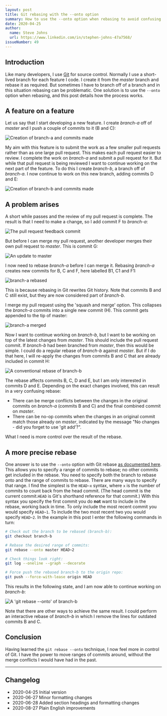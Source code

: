 ```yaml
---
layout: post
title: Git rebasing with the --onto option
summary: How to use the --onto option when rebasing to avoid confusing merge conflicts.
date: 2020-04-25
author:
  name: Steve Johns
  url: https://www.linkedin.com/in/stephen-johns-47a7568/
issueNumber: 49
---
```


## Introduction

Like many developers, I use [Git](https://git-scm.com/) for source control. Normally I use a short-lived branch for each feature I code. I create it from the _master_ branch and rebase it as required. But sometimes I have to branch off of a branch and in this situation rebasing can be problematic. One solution is to use the `--onto` option when rebasing, and this post details how the process works.

## A feature on a feature

Let us say that I start developing a new feature. I create _branch-a_ off of _master_ and I push a couple of commits to it (B and C):

![](/images/2020-04-25-rebasing-with-git-rebase-onto/initial-state-2x.png "Creation of branch-a and commits made")

My aim with this feature is to submit the work as a few smaller pull requests rather than as one large pull request. This makes each pull request easier to review. I complete the work on _branch-a_ and submit a pull request for it. But while that pull request is being reviewed I want to continue working on the next part of the feature. To do this I create _branch-b_, a branch off of _branch-a_. I now continue to work on this new branch, adding commits D and E:

![](/images/2020-04-25-rebasing-with-git-rebase-onto/sub-branch-2x.png "Creation of branch-b and commits made")

## A problem arises

A short while passes and the review of my pull request is complete. The result is that I need to make a change, so I add commit F to _branch-a_:

![](/images/2020-04-25-rebasing-with-git-rebase-onto/pr-change-2x.png "The pull request feedback commit")

But before I can merge my pull request, another developer merges their own pull request to _master_. This is commit G:

![](/images/2020-04-25-rebasing-with-git-rebase-onto/master-updated-2x.png "An update to master")

I now need to rebase _branch-a_ before I can merge it. Rebasing _branch-a_ creates new commits for B, C and F, here labelled B1, C1 and F1:

![](/images/2020-04-25-rebasing-with-git-rebase-onto/branch-a-rebased-2x.png "branch-a rebased")

This is because rebasing in Git rewrites Git history. Note that commits B and C still exist, but they are now considered part of _branch-b_.

I merge my pull request using the 'squash and merge' option. This collapses the _branch-a_ commits into a single new commit (H). This commit gets appended to the tip of master:

![](/images/2020-04-25-rebasing-with-git-rebase-onto/branch-a-merged-2x.png "branch-a merged")

Now I want to continue working on _branch-b_, but I want to be working on top of the latest changes from _master_. This should include the pull request commit. If _branch-b_ had been branched from _master_, then this would be simple. I could do a regular rebase of _branch-b_ against _master_. But if I do that here, I will re-apply the changes from commits B and C that are already included in commit H:

![](/images/2020-04-25-rebasing-with-git-rebase-onto/naive-rebase-2x.png "A conventional rebase of branch-b")

The rebase affects commits B, C, D and E, but I am only interested in commits D and E. Depending on the exact changes involved, this can result in a very confusing rebase:

- There can be merge conflicts between the changes in the original commits on _branch-a_ (commits B and C) and the final combined commit on _master_.
- There can be no-op commits when the changes in an original commit match those already on _master_, indicated by the message "No changes - did you forget to use 'git add'?".

What I need is more control over the result of the rebase.

## A more precise rebase

One answer is to use the `--onto` option with Git rebase [as documented here](https://git-scm.com/docs/git-rebase). This allows you to specify a range of commits to rebase; no other commits get included in the rebase. You need to specify both the branch to rebase onto and the range of commits to rebase. There are many ways to specify that range. I find the simplest is the `HEAD~x` syntax, where `x` is the number of commits to count back from the head commit. (The head commit is the current commit.`HEAD` is Git's shorthand reference for that commit.) With this syntax you specify the first commit you do **not** want to include in the rebase, working back in time. To only include the most recent commit you would specify `HEAD~1`. To include the two most recent two you would specify `HEAD~2`. In the example in this post I enter the following commands in turn:

```bash
# Check out the branch to be rebased (branch-b):
git checkout branch-b

# Rebase the desired range of commits:
git rebase --onto master HEAD~2

# Check things look right:
git log --oneline --graph --decorate

# Force push the rebased branch-b to the origin repo:
git push --force-with-lease origin HEAD
```

This results in the following state, and I am now able to continue working on _branch-b_:

![](/images/2020-04-25-rebasing-with-git-rebase-onto/rebase-onto-2x.png "A 'git rebase --onto' of branch-b")

Note that there are other ways to achieve the same result. I could perform an interactive rebase of _branch-b_ in which I remove the lines for outdated commits B and C.

## Conclusion

Having learned the `git rebase --onto` technique, I now feel more in control of Git. I have the power to move ranges of commits around, without the merge conflicts I would have had in the past.

---

## Changelog

- 2020-04-25 Initial version
- 2020-06-27 Minor formatting changes
- 2020-06-28 Added section headings and formatting changes
- 2020-08-27 Plain English improvements
